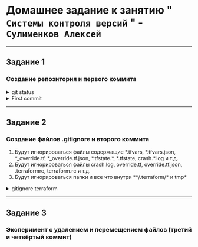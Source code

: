 # Домашнее задание к занятию " `Системы контроля версий` " - `Сулименков Алексей`

---

## Задание 1

### Создание репозитория и первого коммита

<details> <summary>git status</summary>

```git
On branch main
Your branch is up to date with 'origin/main'.

Changes not staged for commit:
(use "git add <file>..." to update what will be committed)
(use "git restore <file>..." to discard changes in working directory)
modified: README.md

no changes added to commit (use "git add" and/or "git commit -a")
```

</details>

<details> <summary>First commit</summary>

```git
git add . && git commit -am "HW-devops-netology"
[main 1304a10] HW-devops-netology
1 file changed, 25 insertions(+), 1 deletion(-)
```

</details>

---

## Задание 2

### Создание файлов .gitignore и второго коммита

1. Будут игнорироваться файлы содержащие \*.tfvars, \*.tfvars.json, \*\_override.tf, \*\_override.tf.json, \*.tfstate.\*, \*.tfstate, crash.\*.log и т.д.
2. Будут игнорироваться файлы crash.log, override.tf, override.tf.json, .terraformrc, terraform.rc и т.д.
3. Будут игнорироваться папки и все что внутри \*\*/.terraform/\* и tmp\*

<details> <summary>gitignore terraform</summary>

```git
# Local .terraform directories
**/.terraform/*

# .tfstate files
*.tfstate
*.tfstate.*

# Crash log files
crash.log
crash.*.log

# Exclude all .tfvars files, which are likely to contain sensitive data, such as
# password, private keys, and other secrets. These should not be part of version
# control as they are data points which are potentially sensitive and subject
# to change depending on the environment.
*.tfvars
*.tfvars.json

# Ignore override files as they are usually used to override resources locally and so
# are not checked in
override.tf
override.tf.json
*_override.tf
*_override.tf.json

# Ignore transient lock info files created by terraform apply
.terraform.tfstate.lock.info

# Include override files you do wish to add to version control using negated pattern
# !example_override.tf

# Include tfplan files to ignore the plan output of command: terraform plan -out=tfplan
# example: *tfplan*

# Ignore CLI configuration files
.terraformrc
terraform.rc
tmp*
.terraform.lock*
```

 </details>

---

## Задание 3

### Эксперимент с удалением и перемещением файлов (третий и четвёртый коммит)
